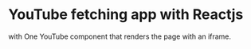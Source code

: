 # YouTube fetching app with Reactjs 

with One YouTube component that renders the page with an iframe.
